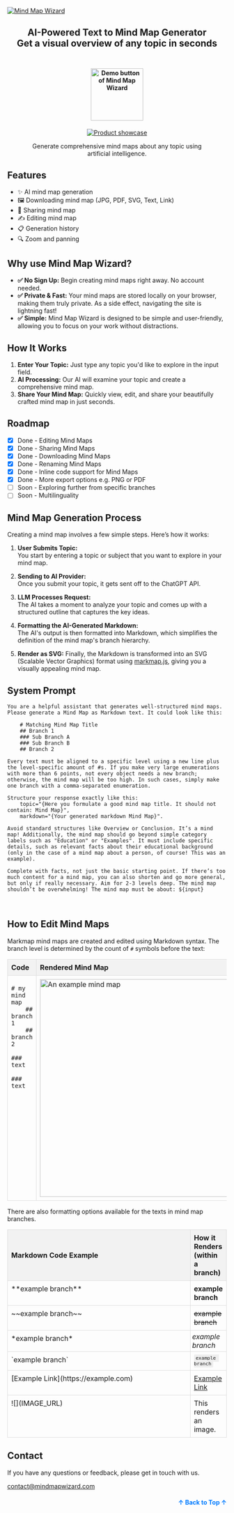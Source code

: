 <a name="readme-top"></a>

<a href="https://mindmapwizard.com" target="_blank" rel="noopener">
  <picture>
    <source media="(prefers-color-scheme: dark)" alt="Mind Map Wizard" srcset="https://raw.githubusercontent.com/linus-sch/Mind-Map-Wizard/refs/heads/main/graphics/logo-banner-wide-dark.jpg" />
    <img alt="Mind Map Wizard" src="https://raw.githubusercontent.com/linus-sch/Mind-Map-Wizard/refs/heads/main/graphics/logo-banner-wide-light.jpg" />
  </picture>
</a>  

<div align="center">
  <h2>
    AI-Powered Text to Mind Map Generator</br>
   Get a visual overview of any topic in seconds</br>
      <br />
  </h2>
</div>

<h4 align="center">
  <a href="https://mindmapwizard.com/new">
    <img src="https://raw.githubusercontent.com/linus-sch/Mind-Map-Wizard/refs/heads/main/graphics/demo-link-button.webp" alt="Demo button of Mind Map Wizard" style="width: 120px;">
</a>
</h4>

<div align="center">
  <figure>
    <a href="https://mindmapwizard.com/new" target="_blank" rel="noopener">
      <img src="https://raw.githubusercontent.com/linus-sch/Mind-Map-Wizard/refs/heads/main/graphics/mmw-browser-mockup.jpg" alt="Product showcase" />
      </a>
    <figcaption>
      <p align="center">
         Generate comprehensive mind maps about any topic using artificial intelligence.
      </p>
    </figcaption>
  </figure>
</div>

## Features

- ✨ AI mind map generation
- 🖼️ Downloading mind map (JPG, PDF, SVG, Text, Link)
- 🔗 Sharing mind map
- ✍️ Editing mind map
- 📋 Generation history
- 🔍 Zoom and panning


## Why use Mind Map Wizard?

- **✅ No Sign Up:** Begin creating mind maps right away. No account needed.
- **✅ Private & Fast:** Your mind maps are stored locally on your browser, making them truly private. As a side effect, navigating the site is lightning fast!
- **✅ Simple:** Mind Map Wizard is designed to be simple and user-friendly, allowing you to focus on your work without distractions.

## How It Works
1. **Enter Your Topic:** Just type any topic you'd like to explore in the input field.
2. **AI Processing:** Our AI will examine your topic and create a comprehensive mind map.
3. **Share Your Mind Map:** Quickly view, edit, and share your beautifully crafted mind map in just seconds.

## Roadmap

- [x] Done - Editing Mind Maps
- [x] Done - Sharing Mind Maps
- [x] Done - Downloading Mind Maps
- [x] Done - Renaming Mind Maps
- [x] Done - Inline code support for Mind Maps
- [x] Done - More export options e.g. PNG or PDF
- [ ] Soon - Exploring further from specific branches
- [ ] Soon - Multilinguality

## Mind Map Generation Process
Creating a mind map involves a few simple steps. Here’s how it works:

1. **User Submits Topic:**  
   You start by entering a topic or subject that you want to explore in your mind map.

2. **Sending to AI Provider:**  
   Once you submit your topic, it gets sent off to the ChatGPT API.

3. **LLM Processes Request:**  
   The AI takes a moment to analyze your topic and comes up with a structured outline that captures the key ideas.

4. **Formatting the AI-Generated Markdown:**  
    The AI's output is then formatted into Markdown, which simplifies the definition of the mind map's branch hierarchy.
5. **Render as SVG:**
   Finally, the Markdown is transformed into an SVG (Scalable Vector Graphics) format using [markmap.js](https://github.com/markmap/markmap), giving you a visually appealing mind map.


## System Prompt
```
You are a helpful assistant that generates well-structured mind maps. Please generate a Mind Map as Markdown text. It could look like this:
    
    # Matching Mind Map Title
    ## Branch 1
    ### Sub Branch A
    ### Sub Branch B
    ## Branch 2
    
Every text must be aligned to a specific level using a new line plus the level-specific amount of #s. If you make very large enumerations with more than 6 points, not every object needs a new branch; otherwise, the mind map will be too high. In such cases, simply make one branch with a comma-separated enumeration.
    
Structure your response exactly like this: 
    topic="{Here you formulate a good mind map title. It should not contain: Mind Map}", 
    markdown="{Your generated markdown Mind Map}". 
    
Avoid standard structures like Overview or Conclusion. It’s a mind map! Additionally, the mind map should go beyond simple category labels such as "Education" or "Examples". It must include specific details, such as relevant facts about their educational background (only in the case of a mind map about a person, of course! This was an example). 
    
Complete with facts, not just the basic starting point. If there’s too much content for a mind map, you can also shorten and go more general, but only if really necessary. Aim for 2-3 levels deep. The mind map shouldn’t be overwhelming! The mind map must be about: ${input}
```
<br>

## How to Edit Mind Maps

Markmap mind maps are created and edited using Markdown syntax. The branch level is determined by the count of `#` symbols before the text:

<table style="width:100%; border-collapse: collapse;">
  <thead>
    <tr>
      <th
        style="
          padding: 8px;
          border: 1px solid #ddd;
          text-align: left;
          background-color: #f2f2f2;
          width: 600px;
        "
      >
        Code
      </th>
      <th
        style="padding: 8px; border: 1px solid #ddd; text-align: left; background-color: #f2f2f2;"
      >
        Rendered Mind Map
      </th>
    </tr>
  </thead>
  <tbody>
    <tr>
      <td
        style="
          padding: 8px;
          border: 1px solid #ddd;
          vertical-align: top;
          width: 50%;
        "
      >
        <pre><code># my mind map
    ## branch 1
    ## branch 2
        ### text
        ### text
</code></pre>
      </td>
      <td style="padding: 8px; border: 1px solid #ddd; vertical-align: top;">
        <img
          src="https://mindmapwizard.com/img/screenshots/basic-mindmap-structure.webp"
          alt="An example mind map"
          style="width: 500px; height: auto; display: block;"
        />
      </td>
    </tr>
  </tbody>
</table>


There are also formatting options available for the texts in mind map branches.


<table style="width:100%; border-collapse: collapse;">
  <thead>
    <tr>
      <th
        style="
          padding: 8px;
          border: 1px solid #ddd;
          text-align: left;
          background-color: #f2f2f2;"
      >
        Markdown Code Example
      </th>
      <th
        style="padding: 8px; border: 1px solid #ddd; text-align: left; background-color: #f2f2f2;"
      >
        How it Renders (within a branch)
      </th>
    </tr>
  </thead>
  <tbody>
    <tr>
      <td
        style="
          padding: 8px;
          border: 1px solid #ddd;
          vertical-align: top;
          width: 600px;
        "
      >
        **example branch**
      </td>
      <td style="padding: 8px; border: 1px solid #ddd; vertical-align: top;">
        <strong>example branch</strong>
      </td>
    </tr>
    <tr>
      <td
        style="
          padding: 8px;
          border: 1px solid #ddd;
          vertical-align: top;
          width: 600px;
        "
      >
        ~~example branch~~
      </td>
      <td style="padding: 8px; border: 1px solid #ddd; vertical-align: top;">
        <del>example branch</del>
      </td>
    </tr>
    <tr>
      <td
        style="
          padding: 8px;
          border: 1px solid #ddd;
          vertical-align: top;
          width: 600px;
        "
      >
        *example branch*
      </td>
      <td style="padding: 4px; border: 1px solid #ddd; vertical-align: top;">
        <em>example branch</em>
      </td>
    </tr>
    <tr>
      <td
        style="
          padding: 8px;
          border: 1px solid #ddd;
          vertical-align: top;
          width: 600px;
        "
      >
        `example branch`
      </td>
      <td style="padding: 8px; border: 1px solid #ddd; vertical-align: top;">
        <code
          style="
            background-color: #eee;
            padding: 2px 4px;
            border-radius: 3px;
            font-size: 85%;
            font-family: monospace;
          "
          >example branch</code
        >
      </td>
    </tr>
    <tr>
      <td
        style="
          padding: 8px;
          border: 1px solid #ddd;
          vertical-align: top;
          width: 600px;
        "
      >
        [Example Link](https://example.com)
      </td>
      <td style="padding: 8px; border: 1px solid #ddd; vertical-align: top;">
        <a href="https://example.com" target="_blank" rel="noopener noreferrer"
          >Example Link</a
        >
      </td>
    </tr>
    <tr>
      <td
        style="
          padding: 8px;
          border: 1px solid #ddd;
          vertical-align: top;
          width: 600px;
        "
      >
        ![](IMAGE_URL)
      </td>
      <td style="padding: 8px; border: 1px solid #ddd; vertical-align: top;">
        This renders an image.
      </td>
    </tr>
  </tbody>
</table>

## Contact

If you have any questions or feedback, please get in touch with us.
<br>

<a href="mailto:contact@mindmapwizard.com">contact@mindmapwizard.com</a>
<br>
<p align="right" style="font-size: 14px; color: #555; margin-top: 20px;">
    <a href="#readme-top" style="text-decoration: none; color: #007bff; font-weight: bold;">
        ↑ Back to Top ↑
    </a>
</p>
